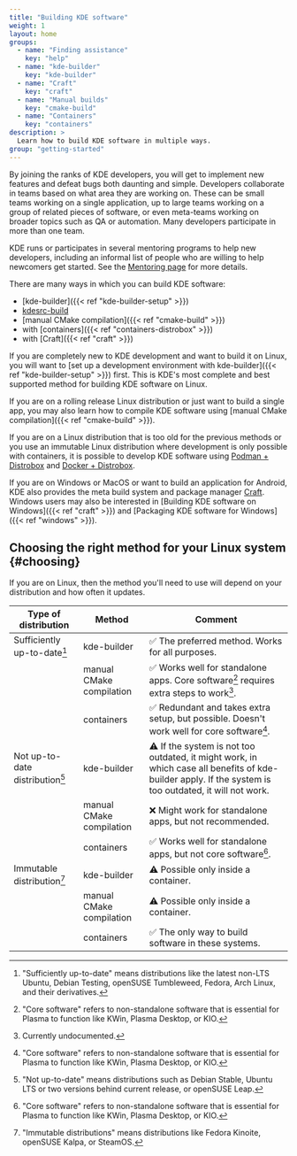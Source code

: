 ```yaml
---
title: "Building KDE software"
weight: 1
layout: home
groups:
  - name: "Finding assistance"
    key: "help"
  - name: "kde-builder"
    key: "kde-builder"
  - name: "Craft"
    key: "craft"
  - name: "Manual builds"
    key: "cmake-build"
  - name: "Containers"
    key: "containers"
description: >
  Learn how to build KDE software in multiple ways.
group: "getting-started"
---
```


By joining the ranks of KDE developers, you will get to implement new features and defeat bugs both daunting and simple. Developers collaborate in teams based on what area they are working on. These can be small teams working on a single application, up to large teams working on a group of related pieces of software, or even meta-teams working on broader topics such as QA or automation. Many developers participate in more than one team.

KDE runs or participates in several mentoring programs to help new developers, including an informal list of people who are willing to help newcomers get started. See the [Mentoring page](https://community.kde.org/Mentoring) for more details.

There are many ways in which you can build KDE software:

* [kde-builder]({{< ref "kde-builder-setup" >}})
* [kdesrc-build](https://invent.kde.org/sdk/kdesrc-build)
* [manual CMake compilation]({{< ref "cmake-build" >}})
* with [containers]({{< ref "containers-distrobox" >}})
* with [Craft]({{< ref "craft" >}})

If you are completely new to KDE development and want to build it on Linux, you will want to [set up a development environment with kde-builder]({{< ref "kde-builder-setup" >}}) first. This is KDE's most complete and best supported method for building KDE software on Linux.

If you are on a rolling release Linux distribution or just want to build a single app, you may also learn how to compile KDE software using [manual CMake compilation]({{< ref "cmake-build" >}}).

If you are on a Linux distribution that is too old for the previous methods or you use an immutable Linux distribution where development is only possible with containers, it is possible to develop KDE software using [Podman + Distrobox](https://community.kde.org/Get_Involved/development/More#Option_2._distrobox) and [Docker + Distrobox](https://community.kde.org/Neon/Containers).

If you are on Windows or MacOS or want to build an application for Android, KDE also provides the meta build system and package manager [Craft](https://community.kde.org/Craft). Windows users may also be interested in [Building KDE software on Windows]({{< ref "craft" >}}) and [Packaging KDE software for Windows]({{< ref "windows" >}}).

## Choosing the right method for your Linux system {#choosing}

If you are on Linux, then the method you'll need to use will depend
on your distribution and how often it updates.

| **Type of distribution**        | **Method**                | **Comment**             |
| ------------------------------- | ------------------------- | --------------------- |
| Sufficiently up-to-date[^1]     | kde-builder               | ✅ The preferred method. Works for all purposes. |
|                                 | manual CMake compilation  | ✅ Works well for standalone apps. Core software[^2] requires extra steps to work[^3]. |
|                                 | containers                | ✅ Redundant and takes extra setup, but possible. Doesn't work well for core software[^2]. |
| Not up-to-date distribution[^4] | kde-builder               | ⚠️ If the system is not too outdated, it might work, in which case all benefits of kde-builder apply. If the system is too outdated, it will not work. |
|                                 | manual CMake compilation  | ❌ Might work for standalone apps, but not recommended. |
|                                 | containers                | ✅ Works well for standalone apps, but not core software[^2]. |
| Immutable distribution[^5]      | kde-builder               | ⚠️ Possible only inside a container. |
|                                 | manual CMake compilation  | ⚠️ Possible only inside a container. |
|                                 | containers                | ✅ The only way to build software in these systems. |

[^1]: "Sufficiently up-to-date" means distributions like the latest non-LTS Ubuntu, Debian Testing, openSUSE Tumbleweed, Fedora, Arch Linux, and their derivatives.
[^2]: "Core software" refers to non-standalone software that is essential for Plasma to function like KWin, Plasma Desktop, or KIO.
[^3]: Currently undocumented.
[^4]: "Not up-to-date" means distributions such as Debian Stable, Ubuntu LTS or two versions behind current release, or openSUSE Leap.
[^5]: "Immutable distributions" means distributions like Fedora Kinoite, openSUSE Kalpa, or SteamOS.
